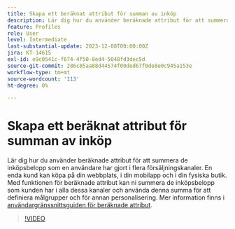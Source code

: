 ```yaml
---
title: Skapa ett beräknat attribut för summan av inköp
description: Lär dig hur du använder beräknade attribut för att summera de inköpsbelopp som en användare har gjort i flera försäljningskanaler.
feature: Profiles
role: User
level: Intermediate
last-substantial-update: 2023-12-08T00:00:00Z
jira: KT-14615
exl-id: e9c0541c-f674-4f50-8ed4-5048fd3dec5d
source-git-commit: 286c85aa88d44574f00ded67f0de8e0c945a153e
workflow-type: tm+mt
source-wordcount: '113'
ht-degree: 0%

---
```


# Skapa ett beräknat attribut för summan av inköp

Lär dig hur du använder beräknade attribut för att summera de inköpsbelopp som en användare har gjort i flera försäljningskanaler. En enda kund kan köpa på din webbplats, i din mobilapp och i din fysiska butik. Med funktionen för beräknade attribut kan ni summera de inköpsbelopp som kunden har i alla dessa kanaler och använda denna summa för att definiera målgrupper och för annan personalisering. Mer information finns i [användargränssnittsguiden för beräknade attribut](https://experienceleague.adobe.com/docs/experience-platform/profile/computed-attributes/ui.html?).

>[!VIDEO](https://video.tv.adobe.com/v/3425899?learn=on&enablevpops)
